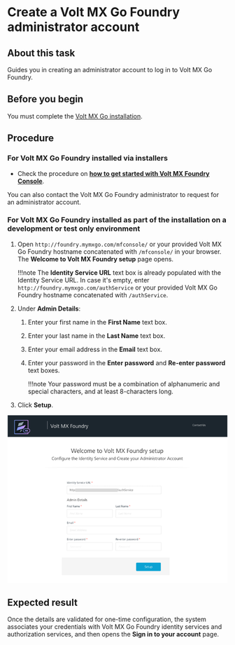 # Create a Volt MX Go Foundry administrator account

## About this task

Guides you in creating an administrator account to log in to Volt MX Go Foundry.

## Before you begin

You must complete the [Volt MX Go installation](../tutorials/installation.md). 

## Procedure

### For Volt MX Go Foundry installed via installers

- Check the procedure on [**how to get started with Volt MX Foundry Console**](https://opensource.hcltechsw.com/volt-mx-docs/95/docs/documentation/Foundry/voltmx_foundry_user_guide/Content/How_to_access_VoltMX_Foundry_Portal_on-Prem.html).

You can also contact the Volt MX Go Foundry administrator to request for an administrator account. 

### For Volt MX Go Foundry installed as part of the installation on a development or test only environment

1. Open `http://foundry.mymxgo.com/mfconsole/` or your provided Volt MX Go Foundry hostname concatenated with `/mfconsole/` in your browser. The **Welcome to Volt MX Foundry setup** page opens.

    !!!note
        The **Identity Service URL** text box is already populated with the Identity Service URL. In case it's empty, enter `http://foundry.mymxgo.com/authService` or your provided Volt MX Go Foundry hostname concatenated with `/authService`.

2. Under **Admin Details**: 

    1. Enter your first name in the **First Name** text box. 
    2. Enter your last name in the **Last Name** text box.
    3. Enter your email address in the **Email** text box. 
    4. Enter your password in the **Enter password** and **Re-enter password** text boxes.

        !!!note
            Your password must be a combination of alphanumeric and special characters, and at least 8-characters long. 

3. Click **Setup**.

![Welcome to Volt MX Foundry setup](../assets/images/Foundryaccountsetup.png)

## Expected result

Once the details are validated for one-time configuration, the system associates your credentials with Volt MX Go Foundry identity services and authorization services, and then opens the **Sign in to your account** page. 

